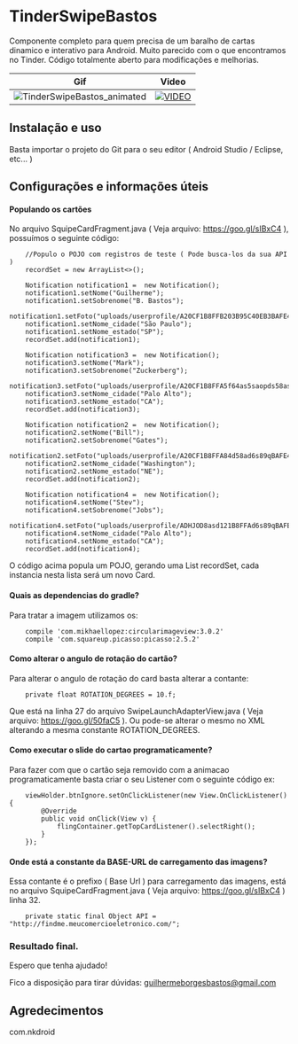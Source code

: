 
# TinderSwipeBastos
Componente completo para quem precisa de um baralho de cartas dinamico e interativo para Android. Muito parecido com o que encontramos no Tinder. Código totalmente aberto para modificações e melhorias.

| Gif | Video |
| --- | --- |
| ![TinderSwipeBastos_animated](https://meucomercioeletronico.com/tutorial/TinderSwipeBastos_animated.gif)  | [![VIDEO](https://img.youtube.com/vi/r6qHrTARf2U/0.jpg)](https://www.youtube.com/watch?v=r6qHrTARf2U) |
  

## Instalação e uso
Basta importar o projeto do Git para o seu editor ( Android Studio / Eclipse, etc... )

## Configurações e informações úteis ##

#### Populando os cartões
No arquivo SquipeCardFragment.java ( Veja arquivo: https://goo.gl/sIBxC4 ), possuímos o seguinte código:

```
    //Populo o POJO com registros de teste ( Pode busca-los da sua API )
    recordSet = new ArrayList<>();
    
    Notification notification1 =  new Notification();
    notification1.setNome("Guilherme");
    notification1.setSobrenome("B. Bastos");
    notification1.setFoto("uploads/userprofile/A20CF1B8FFB203B95C40EB3BAFE4F78C.jpg");
    notification1.setNome_cidade("São Paulo");
    notification1.setNome_estado("SP");
    recordSet.add(notification1);
    
    Notification notification3 =  new Notification();
    notification3.setNome("Mark");
    notification3.setSobrenome("Zuckerberg");
    notification3.setFoto("uploads/userprofile/A20CF1B8FFA5f64as5saopds58asAFE4F78C.jpg");
    notification3.setNome_cidade("Palo Alto");
    notification3.setNome_estado("CA");
    recordSet.add(notification3);
    
    Notification notification2 =  new Notification();
    notification2.setNome("Bill");
    notification2.setSobrenome("Gates");
    notification2.setFoto("uploads/userprofile/A20CF1B8FFA84d58ad6s89qBAFE4F78C.jpg");
    notification2.setNome_cidade("Washington");
    notification2.setNome_estado("NE");
    recordSet.add(notification2);
    
    Notification notification4 =  new Notification();
    notification4.setNome("Stev");
    notification4.setSobrenome("Jobs");
    notification4.setFoto("uploads/userprofile/ADHJOD8asd121B8FFAd6s89qBAFE4F78C.jpg");
    notification4.setNome_cidade("Palo Alto");
    notification4.setNome_estado("CA");
    recordSet.add(notification4);
```
O código acima popula um POJO, gerando uma List<Notification> recordSet, cada instancia nesta lista será um novo Card.


#### Quais as dependencias do gradle?

Para tratar a imagem utilizamos os:
```
    compile 'com.mikhaellopez:circularimageview:3.0.2'
    compile 'com.squareup.picasso:picasso:2.5.2'
```

#### Como alterar o angulo de rotação do cartão?

Para alterar o angulo de rotação do card basta alterar a contante:
```
    private float ROTATION_DEGREES = 10.f;
```
Que está na linha 27 do arquivo SwipeLaunchAdapterView.java ( Veja arquivo: https://goo.gl/50faC5 ).
Ou pode-se alterar o mesmo no XML alterando a mesma constante ROTATION_DEGREES.

#### Como executar o slide do cartao programaticamente?

Para fazer com que o cartão seja removido com a animacao programaticamente basta criar o seu Listener com o seguinte código ex:

```
    viewHolder.btnIgnore.setOnClickListener(new View.OnClickListener() {
        @Override
        public void onClick(View v) {
            flingContainer.getTopCardListener().selectRight();
        }
    });
```

#### Onde está a constante da BASE-URL de carregamento das imagens?

Essa contante é o prefixo ( Base Url ) para carregamento das imagens, está no arquivo SquipeCardFragment.java ( Veja arquivo: https://goo.gl/sIBxC4 ) linha 32.

```
    private static final Object API = "http://findme.meucomercioeletronico.com/";
```


### Resultado final.

Espero que tenha ajudado!

Fico a disposição para tirar dúvidas:
guilhermeborgesbastos@gmail.com

## Agredecimentos

com.nkdroid
